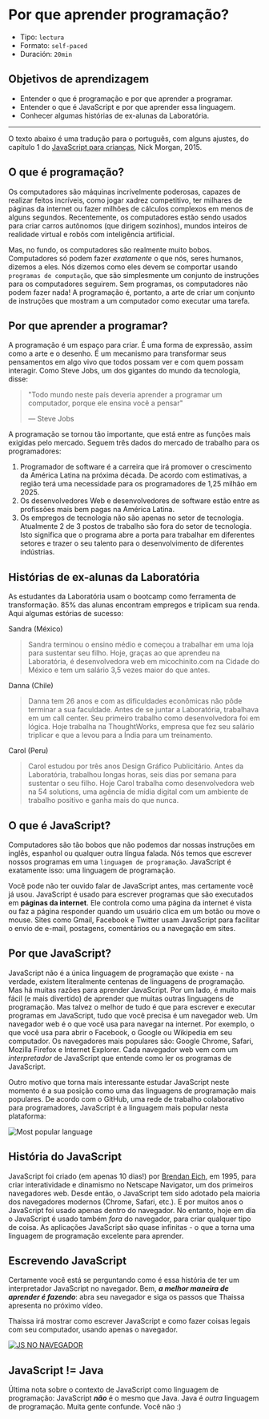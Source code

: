 # Por que aprender programação?

- Tipo: `lectura`
- Formato: `self-paced`
- Duración: `20min`

## Objetivos de aprendizagem

- Entender o que é programação e por que aprender a programar.
- Entender o que é JavaScript e por que aprender essa linguagem.
- Conhecer algumas histórias de ex-alunas da Laboratória.

***

O texto abaixo é uma tradução para o português, com alguns ajustes, do capítulo
1 do [JavaScript para crianças](http://pepa.holla.cz/wp-content/uploads/2015/11/JavaScript-for-Kids.pdf),
Nick Morgan, 2015.

## O que é programação?

Os computadores são máquinas incrivelmente poderosas, capazes de realizar feitos
incríveis, como jogar xadrez competitivo, ter milhares de páginas da internet ou
fazer milhões de cálculos complexos em menos de alguns segundos. Recentemente, os
computadores estão sendo usados para criar carros autônomos (que dirigem
sozinhos), mundos inteiros de realidade virtual e robôs com inteligência
artificial.

Mas, no fundo, os computadores são realmente muito bobos. Computadores só podem
fazer _exatamente_ o que nós, seres humanos, dizemos a eles. Nós dizemos como
eles devem se comportar usando `programas de computação`, que são simplesmente
um conjunto de instruções para os computadores seguirem. Sem programas, os
computadores não podem fazer nada! A programação é, portanto, a arte de criar um
conjunto de instruções que mostram a um computador como executar uma tarefa.

## Por que aprender a programar?

A programação é um espaço para criar. É uma forma de expressão, assim como a
arte e o desenho. É um mecanismo para transformar seus pensamentos em algo vivo
que todos possam ver e com quem possam interagir. Como Steve Jobs, um dos
gigantes do mundo da tecnologia, disse:

> "Todo mundo neste país deveria aprender a programar um computador, porque ele
> ensina você a pensar"
>
> — Steve Jobs

A programação se tornou tão importante, que está entre as funções mais exigidas
pelo mercado. Seguem três dados do mercado de trabalho para os programadores:

1. Programador de software é a carreira que irá promover o crescimento da América
   Latina na próxima década. De acordo com estimativas, a região terá uma
   necessidade para os programadores de 1,25 milhão em 2025.
2. Os desenvolvedores Web e desenvolvedores de software estão entre as
   profissões mais bem pagas na América Latina.
3. Os empregos de tecnologia não são apenas no setor de tecnologia. Atualmente
   2 de 3 postos de trabalho são fora do setor de tecnologia. Isto significa que
   o programa abre a porta para trabalhar em diferentes setores e trazer o seu
   talento para o desenvolvimento de diferentes indústrias.

## Histórias de ex-alunas da Laboratória

As estudantes da Laboratória usam o bootcamp como ferramenta de transformação.
85% das alunas encontram empregos e triplicam sua renda. Aqui algumas estórias
de sucesso:

Sandra (México)

> Sandra terminou o ensino médio e começou a trabalhar em uma loja para
> sustentar seu filho. Hoje, graças ao que aprendeu na Laboratória, é
> desenvolvedora web em micochinito.com na Cidade do México e tem um salário 3,5
> vezes maior do que antes.

Danna (Chile)

> Danna tem 26 anos e com as dificuldades econômicas não pôde terminar a sua
> faculdade. Antes de se juntar a Laboratória, trabalhava em um call center. Seu
> primeiro trabalho como desenvolvedora foi em lógica. Hoje trabalha na
> ThoughtWorks, empresa que fez seu salário triplicar e que a levou para a Índia
> para um treinamento.

Carol (Peru)

> Carol estudou por três anos Design Gráfico Publicitário. Antes da Laboratória,
> trabalhou longas horas, seis dias por semana para sustentar o seu filho. Hoje
> Carol trabalha como desenvolvedora web na 54 solutions, uma agência de mídia
> digital com um ambiente de trabalho positivo e ganha mais do que nunca.

## O que é JavaScript?

Computadores são tão bobos que não podemos dar nossas instruções em inglês,
espanhol ou qualquer outra língua falada. Nós temos que escrever nossos programas
em uma `linguagem de programação`. JavaScript é exatamente isso: uma linguagem
de programação.

Você pode não ter ouvido falar de JavaScript antes, mas certamente você já usou.
JavaScript é usado para escrever programas que são executados em **páginas da
internet**. Ele controla como uma página da internet é vista ou faz a página
responder quando um usuário clica em um botão ou move o mouse. Sites como Gmail,
Facebook e Twitter usam JavaScript para facilitar o envio de e-mail, postagens,
comentários ou a navegação em sites.

## Por que JavaScript?

JavaScript não é a única linguagem de programação que existe - na verdade,
existem literalmente centenas de linguagens de programação. Mas há muitas razões
para aprender JavaScript. Por um lado, é muito mais fácil (e mais divertido) de
aprender que muitas outras linguagens de programação. Mas talvez o melhor de
tudo é que para escrever e executar programas em JavaScript, tudo que você
precisa é um navegador web. Um navegador web é o que você usa para navegar na
internet. Por exemplo, o que você usa para abrir o Facebook, o Google ou
Wikipedia em seu computador. Os navegadores mais populares são: Google Chrome,
Safari, Mozilla Firefox e Internet Explorer. Cada navegador web vem com um
_interpretador_ de JavaScript que entende como ler os programas de JavaScript.

Outro motivo que torna mais interessante estudar JavaScript neste momento é a
sua posição como uma das linguagens de programação mais populares. De acordo com
o GitHub, uma rede de trabalho colaborativo para programadores, JavaScript é a
linguagem mais popular nesta plataforma:

![Most popular language](https://adtmag.com/articles/2015/08/20/~/media/ECG/adtmag/Images/2015/08/github_languages.jpg)

## História do JavaScript

JavaScript foi criado (em apenas 10 dias!) por [Brendan Eich](https://en.wikipedia.org/wiki/Brendan_Eich),
em 1995, para criar interatividade e dinamismo no Netscape Navigator, um dos
primeiros navegadores web. Desde então, o JavaScript tem sido adotado pela maioria
dos navegadores modernos (Chrome, Safari, etc.). E por muitos anos o
JavaScript foi usado apenas dentro do navegador. No entanto, hoje em dia o
JavaScript é usado também _fora_ do navegador, para criar qualquer tipo de
coisa. As aplicações JavaScript são quase infinitas - o que a torna uma
linguagem de programação excelente para aprender.

## Escrevendo JavaScript

Certamente você está se perguntando como é essa história de ter um interpretador
JavaScript no navegador. Bem, _**a melhor maneira de aprender é fazendo**_: abra
seu navegador e siga os passos que Thaissa apresenta no próximo vídeo.

Thaissa irá mostrar como escrever JavaScript e como fazer coisas legais com seu
computador, usando apenas o navegador.

[![JS NO NAVEGADOR](https://i.ytimg.com/vi/vOMPVz22E2s/0.jpg)](https://youtu.be/vOMPVz22E2s)

## JavaScript != Java

Última nota sobre o contexto de JavaScript como linguagem de programação: JavaScript
_**não**_ é o mesmo que Java. Java é _outra_ linguagem de programação. Muita gente
confunde. Você não :)
